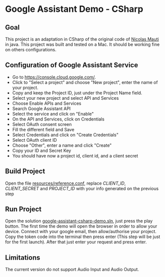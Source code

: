 # Google Assistant Demo - CSharp

## Goal

This project is an adaptation in CSharp of the original code of [Nicolas Mauti](https://github.com/mautini/google-assistant-java-demo) in java.
This project was built and tested on a Mac. It should be working fine on others configurations.

## Configuration of Google Assistant Service

  * Go to https://console.cloud.google.com/.
  * Click to "Select a project" and choose "New project", enter the name of your project.
  * Copy and keep the Project ID, just under the Project Name field.
  * Select your new project and select API and Services
  * Choose Enable APIs and Services
  * Search Google Assistant API
  * Select the service and click on "Enable"
  * On the API and Services, click on Credentials
  * Select OAuth consent screen
  * Fill the different field and Save
  * Select Credentials and click on "Create Credentials"
  * Select OAuth client ID
  * Choose "Other", enter a name and click "Create"
  * Copy your ID and Secret Key
  * You should have now a project id, client id, and a client secret

## Build Project

Open the file [resources/reference.conf](https://github.com/wolfviking0/google-assistant-csharp-demo/blob/master/resources/reference.conf), replace *CLIENT_ID*, *CLIENT_SECRET* and *PROJECT_ID* with your info generated on the previous step

## Run Project

Open the solution [google-assistant-csharp-demo.sln](https://github.com/wolfviking0/google-assistant-csharp-demo/blob/master/google-assistant-csharp-demo.sln), just press the play button.
The first time the demo will open the browser in order to allow your device.
Connect with your google email, then allow/authorise your project. Copy the token code into the terminal then press enter (This step will be just for the first launch).
After that just enter your request and press enter.

## Limitations

The current version do not support Audio Input and Audio Output.
